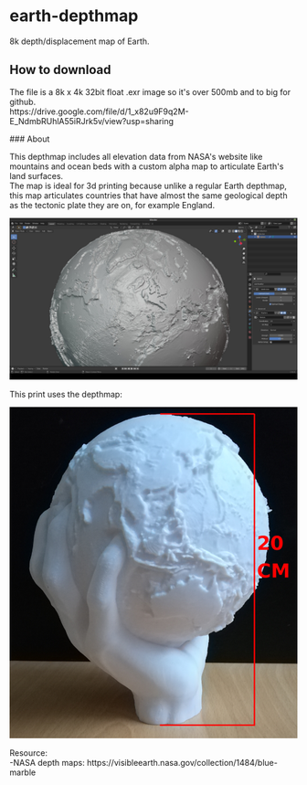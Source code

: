 # earth-depthmap
8k depth/displacement map of Earth.
## How to download
<p>
The file is a 8k x 4k 32bit float .exr image so it's over 500mb and to big for github.<br>
https://drive.google.com/file/d/1_x82u9F9q2M-E_NdmbRUhlA55iRJrk5v/view?usp=sharing <br>
</p>
### About
<p>
This depthmap includes all elevation data from NASA's website like mountains and ocean beds with a custom alpha map to articulate Earth's land surfaces.<br>
The map is ideal for 3d printing because unlike a regular Earth depthmap, this map articulates countries that have almost the same geological depth as the tectonic plate they are on, for example England.
 </p>
<p align="center">
  <img width="800" height="auto" src="./earthmap.jpg">
</p>
<p>
  This print uses the depthmap:
</p>
<p align="center">
  <img width="600" height="auto" src="./earthprint.png">
</p>

<p>
  Resource:<br>
    -NASA depth maps: https://visibleearth.nasa.gov/collection/1484/blue-marble 
 </p>
